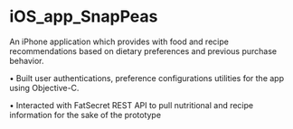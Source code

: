 # iOS_app_SnapPeas
An iPhone application which provides with food and recipe recommendations based on dietary preferences and previous purchase behavior.

• Built user authentications, preference configurations utilities for the app using Objective-C.

• Interacted with FatSecret REST API to pull nutritional and recipe information for the sake of the prototype
